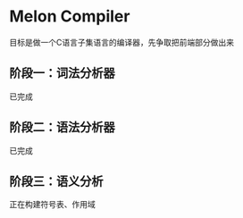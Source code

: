 # Melon Compiler
目标是做一个C语言子集语言的编译器，先争取把前端部分做出来
## 阶段一：词法分析器
已完成
## 阶段二：语法分析器
已完成
## 阶段三：语义分析
正在构建符号表、作用域
